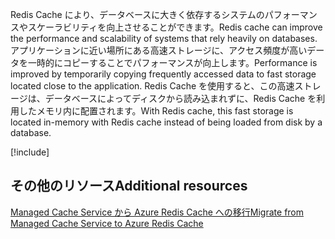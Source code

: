 <span data-ttu-id="0b502-101">Redis Cache により、データベースに大きく依存するシステムのパフォーマンスやスケーラビリティを向上させることができます。</span><span class="sxs-lookup"><span data-stu-id="0b502-101">Redis cache can improve the performance and scalability of systems that rely heavily on databases.</span></span> <span data-ttu-id="0b502-102">アプリケーションに近い場所にある高速ストレージに、アクセス頻度が高いデータを一時的にコピーすることでパフォーマンスが向上します。</span><span class="sxs-lookup"><span data-stu-id="0b502-102">Performance is improved by temporarily copying frequently accessed data to fast storage located close to the application.</span></span> <span data-ttu-id="0b502-103">Redis Cache を使用すると、この高速ストレージは、データベースによってディスクから読み込まれずに、Redis Cache を利用したメモリ内に配置されます。</span><span class="sxs-lookup"><span data-stu-id="0b502-103">With Redis cache, this fast storage is located in-memory with Redis cache instead of being loaded from disk by a database.</span></span>

<!-- Cleanup sandbox -->
[!include[](../../../includes/azure-sandbox-cleanup.md)]

## <a name="additional-resources"></a><span data-ttu-id="0b502-104">その他のリソース</span><span class="sxs-lookup"><span data-stu-id="0b502-104">Additional resources</span></span>

[<span data-ttu-id="0b502-105">Managed Cache Service から Azure Redis Cache への移行</span><span class="sxs-lookup"><span data-stu-id="0b502-105">Migrate from Managed Cache Service to Azure Redis Cache</span></span>](https://docs.microsoft.com/azure/redis-cache/cache-migrate-to-redis)